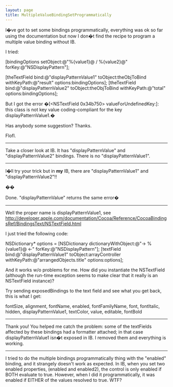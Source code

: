 ```yaml
---
layout: page
title: MultipleValueBindingSetProgrammatically
---
```


 I�ve got to set some bindings programmatically, everything was ok so far using the documentation but now I don�t find the recipe to program a multiple value binding without IB.

I tried:
    
[bindingOptions setObject:@"%{value1}@ / %{value2}@" forKey:@"NSDisplayPattern"];

[theTextField bind:@"displayPatternValue1" toObject:theObjToBind
    withKeyPath:@"result" options:bindingOptions];
[theTextField bind:@"displayPatternValue2" toObject:theObjToBind
    withKeyPath:@"total" options:bindingOptions];


But I got the error �[<NSTextField 0x34b750> valueForUndefinedKey:]: this class is not key value coding-compliant for the key displayPatternValue1.�

Has anybody some suggestion? Thanks.

Flofl.

----

Take a closer look at IB. It has "displayPatternValue" and "displayPatternValue2" bindings. There is no "displayPatternValue1".

----

I�ll try your trick but in **my** IB, there are  "displayPatternValue1" and "displayPatternValue2"!!

��

Done. "displayPatternValue" returns the same error�

----

Well the proper name is     displayPatternValue1, see http://developer.apple.com/documentation/Cocoa/Reference/CocoaBindingsRef/BindingsText/NSTextField.html

I just tried the following code:
    
NSDictionary* options = [NSDictionary dictionaryWithObject:@"-> %{value1}@ <-" forKey:@"NSDisplayPattern"];
[textField bind:@"displayPatternValue1" toObject:arrayController withKeyPath:@"arrangedObjects.title" options:options];


And it works w/o problems for me. How did you instantiate the NSTextField (although the run-time exception seems to make clear that it really is an NSTextField instance)?

Try sending     exposedBindings to the text field and see what you get back, this is what I get:
    
fontSize, 
alignment, 
fontName, 
enabled, 
fontFamilyName, 
font, 
fontItalic, 
hidden, 
displayPatternValue1, 
textColor, 
value, 
editable, 
fontBold


----
Thank you!
You helped me catch the problem: some of the textFields affected by these bindings had a formatter attached; in that case displayPatternValue1 isn�t exposed in IB. I removed them and everything is working.

----

I tried to do the multiple bindings programmatically thing with the "enabled" binding, and it strangely doesn't work as expected.  In IB, when you set two enabled properties, (enabled and enabled2), the control is only enabled if BOTH evaluate to true.  However, when I did it programmatically, it was enabled if EITHER of the values resolved to true.  WTF?

